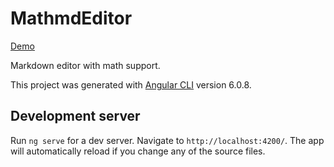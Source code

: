 # MathmdEditor


[Demo](https://github.com/shubhvjain/mathMDEditor)


Markdown editor with math support.


This project was generated with [Angular CLI](https://github.com/angular/angular-cli) version 6.0.8.

## Development server

Run `ng serve` for a dev server. Navigate to `http://localhost:4200/`. The app will automatically reload if you change any of the source files.

